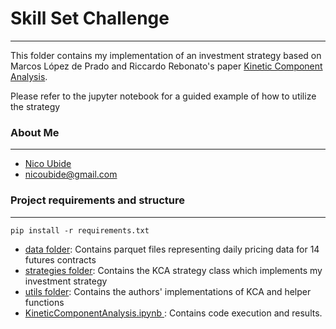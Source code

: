 # Skill Set Challenge

------

This folder contains my implementation of an investment strategy based on Marcos López de Prado and
Riccardo Rebonato's paper [Kinetic Component Analysis](https://poseidon01.ssrn.com/delivery.php?ID=827006111117102078127125103085004111103049014093061025126075015126025091004067006067098030052002015017013095028069072020114005052019045093022021017082100099006008061037001123088004117112064095081082004094103116064006019031127007004105007085118120&EXT=pdf&INDEX=TRUE).

Please refer to the jupyter notebook for a guided example of how to utilize the strategy
### About Me

------

* [Nico Ubide](nicoubide.com)
* nicoubide@gmail.com

### Project requirements and structure 

------

`pip install -r requirements.txt`


* <u> data folder</u>: Contains parquet files representing daily pricing data for 14 futures contracts
* <u> strategies folder</u>: Contains the KCA strategy class which implements my investment strategy
* <u> utils folder</u>: Contains the authors' implementations of KCA and helper functions
* <u> KineticComponentAnalysis.ipynb </u>: Contains code execution and results.




